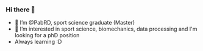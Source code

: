 ### Hi there 👋

- 👋 I’m @PabRD, sport science graduate (Master)
- 👀 I’m interested in sport science, biomechanics, data processing and I'm looking for a phD position
- Always learning :D


<!---
PabRD/PabRD is a ✨ special ✨ repository because its `README.md` (this file) appears on your GitHub profile.
You can click the Preview link to take a look at your changes.
--->
